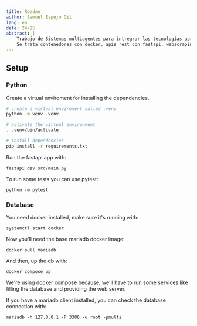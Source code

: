 ```yaml
---
title: Readme
author: Samuel Espejo Gil
lang: en
date: 24/25
abstract: |
    Trabajo de Sistemas multiagentes para intregrar las tecnologías aprendidas en los primeros laboratorios.
    Se trata contenedores con docker, apis rest con fastapi, webscraping con beautifulsoup, orm con sqlalchemy y web con flask.
---
```

## Setup

### Python

Create a virtual enviroment for installing the dependencies.

``` bash
# create a virtual enviroment called .venv
python -m venv .venv

# activate the virtual environment
. .venv/bin/activate

# install dependencies
pip install -r requirements.txt
```

Run the fastapi app with:

```
fastapi dev src/main.py
```

To run some tests you can use pytest:

```
python -m pytest
```

### Database

You need docker installed, make sure it's running with:

```
systemctl start docker
```

Now you'll need the base mariadb docker image:

```
docker pull mariadb
```

And then, up the db with:

```
docker compose up
```

We're using docker compose because, we'll have to run some services like filling the database and providing the web server.

If you have a mariadb client installed, you can check the database connection with:

```
mariadb -h 127.0.0.1 -P 3306 -u root -pmulti
```
